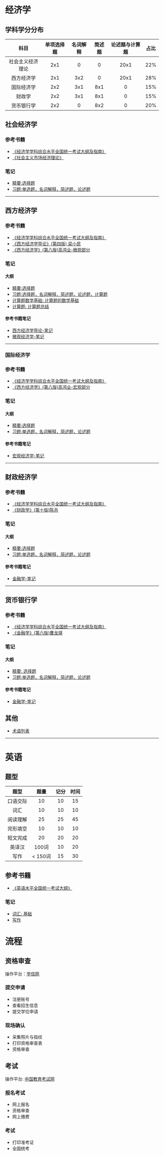 # 经济学

## 学科学分分布

|      科目      |  单项选择题  |      名词解释  | 简述题   | 论述题与计算题  | 占比        |
|:--------------:|:-----------:|:-------------:|:--------:|:-------------:|:-----------:|
| 社会主义经济理论 | 2x1        | 0            |  0        | 20x1           | 22%        | 
| 西方经济学     | 2x1          | 3x2          |  0        | 20x1           | 28%        |
| 国际经济学     | 2x2          | 3x1          | 8x1       | 0              | 15%        |
| 财政学         | 2x2          | 3x1          | 8x1       | 0              | 15%        |
| 货币银行学     | 2x2          |  0            | 8x2      | 0              | 20%         |


##  社会经济学

### 参考书籍

- [《经济学学科综合水平全国统一考试大纲及指南》](https://pan.baidu.com/s/10UYr5-AF_OYrhEicuqGJMA?pwd=9999)
-  [《社会主义市场经济理论》](https://pan.baidu.com/s/10UYr5-AF_OYrhEicuqGJMA?pwd=9999)


### 笔记

- [精要:选择题](社会主义经济理论-精要.md)
- [习题:单选题，名词解释，简述题，论述题](社会主义经济理论-习题.md)

---

## 西方经济学


### 参考书籍

- [《经济学学科综合水平全国统一考试大纲及指南》](https://pan.baidu.com/s/10UYr5-AF_OYrhEicuqGJMA?pwd=9999)
- [《西方经济学导论》(第四版) 梁小民](https://pan.baidu.com/s/10UYr5-AF_OYrhEicuqGJMA?pwd=9999)
- [《西方经济学》(第八版)高鸿业-微观部分](https://pan.baidu.com/s/10UYr5-AF_OYrhEicuqGJMA?pwd=9999)


### 笔记

#### 大纲

- [精要:选择题](西方经济学-精要.md)
- [习题:选择题，名词解释，简述题，论述题，计算题](西方经济学-习题.md)
- [计算题数学基础: 计算题的数学基础](数学基础.md)
- [计算题: 计算题总结](西方经济学-计算题)

#### 参考书籍笔记

- [西方经济学导论-笔记](西方经济学导论-笔记.md)
- [微观经济学-笔记](微观经济学-笔记)

---

### 国际经济学


### 参考书籍

- [《经济学学科综合水平全国统一考试大纲及指南》](https://pan.baidu.com/s/10UYr5-AF_OYrhEicuqGJMA?pwd=9999)
- [《西方经济学》(第八版)高鸿业-宏观部分](https://pan.baidu.com/s/10UYr5-AF_OYrhEicuqGJMA?pwd=9999)

### 笔记

#### 大纲

- [精要:选择题](国际经济学-精要.md)
- [习题:单选题，名词解释，简述题，论述题](国际经济学-习题.md)

#### 参考书籍笔记

- [宏观经济学-笔记](宏观经济学-笔记.md)

---

## 财政经济学


### 参考书籍

- [《经济学学科综合水平全国统一考试大纲及指南》](https://pan.baidu.com/s/10UYr5-AF_OYrhEicuqGJMA?pwd=9999)
- [《财政学》(第十版)陈共](https://pan.baidu.com/s/10UYr5-AF_OYrhEicuqGJMA?pwd=9999)

### 笔记

#### 大纲

- [精要:选择题](财政学-精要.md)
- [习题:单选题，名词解释，简述题，论述题](财政学-习题.md)

#### 参考书籍笔记

- [金融学-笔记](金融学-笔记.md)

---


## 货币银行学


### 参考书籍

- [《经济学学科综合水平全国统一考试大纲及指南》](https://pan.baidu.com/s/10UYr5-AF_OYrhEicuqGJMA?pwd=9999)
- [《金融学》(第六版)曹龙骐](https://pan.baidu.com/s/10UYr5-AF_OYrhEicuqGJMA?pwd=9999)

### 笔记

#### 大纲

- [精要: 选择题](货币银行学-精要.md)
- [习题:单选题，名词解释，简述题，论述题](货币银行学-习题.md)

#### 参考书籍笔记

- [金融学-笔记](金融学-笔记.md)

## 其他

- [术语列表](经济学术语.md)

---

# 英语


## 题型

|  题型        |  题量      | 记分   | 时间   | 
|:-----------:|:----------:|:------:|:------:|
| 口语交际     | 10         | 10     | 15     |  
| 词汇         | 10         | 10     | 10     |
| 阅读理解      | 25        | 25     | 45     |
| 完形填空      | 10        | 10     | 10     |
| 短文完成      | 20        | 20     | 20     |
| 英译汉        | 100词     | 10     | 20     |
| 写作          | < 150词   | 15     | 30     |

## 参考书籍

- [《英语水平全国统一考试大纲》](https://pan.baidu.com/s/10UYr5-AF_OYrhEicuqGJMA?pwd=9999)

### 笔记

- [词汇: 基础](构词.md)
- [写作](写作模板.md)


# 流程

## 资格审查

操作平台：[学信网](https://www.chsi.com.cn/)

### 提交申请
- 注册账号
- 查看招生信息
- 提交学位申请

### 现场确认
- 采集照片与指纹
- 打印资格审查表
- 资格审查


## 考试
 操作平台:  [中国教育考试网](https://tdxl.neea.edu.cn/)

### 报名考试
- 网上报名
- 资格审查
- 网上缴费

### 考试
- 打印准考证
- 全国统考

